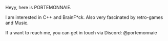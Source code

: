 Heyy, here is PORTEMONNAIE.

I am interested in C++ and BrainF*ck.
Also very fascinated by retro-games and Music.



If u want to reach me, you can get in touch via Discord:
@portemonnaie
